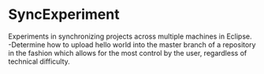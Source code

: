 # SyncExperiment
Experiments in synchronizing projects across multiple machines in Eclipse. 
-Determine how to upload hello world into the master branch of a repository in the fashion which allows for the most control by the user, regardless of technical difficulty. 
